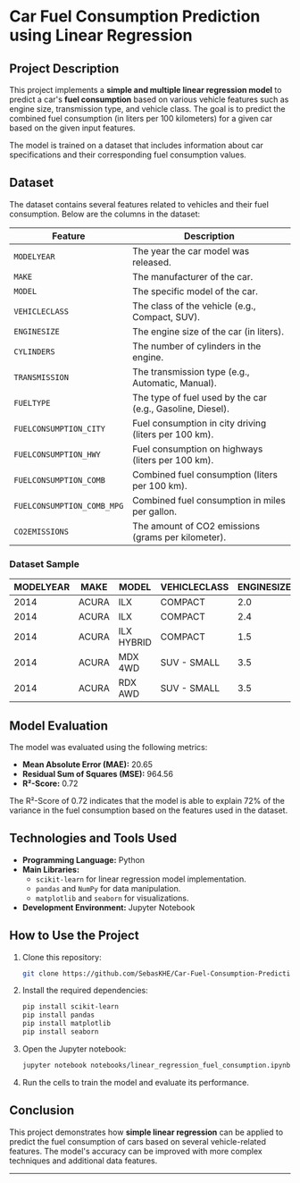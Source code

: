 
# **Car Fuel Consumption Prediction using Linear Regression**

## **Project Description**
This project implements a **simple and multiple linear regression model** to predict a car's **fuel consumption** based on various vehicle features such as engine size, transmission type, and vehicle class. The goal is to predict the combined fuel consumption (in liters per 100 kilometers) for a given car based on the given input features.

The model is trained on a dataset that includes information about car specifications and their corresponding fuel consumption values.

## **Dataset**

The dataset contains several features related to vehicles and their fuel consumption. Below are the columns in the dataset:

| **Feature**               | **Description**                                                                |
|---------------------------|--------------------------------------------------------------------------------|
| `MODELYEAR`               | The year the car model was released.                                           |
| `MAKE`                    | The manufacturer of the car.                                                   |
| `MODEL`                   | The specific model of the car.                                                 |
| `VEHICLECLASS`            | The class of the vehicle (e.g., Compact, SUV).                                |
| `ENGINESIZE`              | The engine size of the car (in liters).                                        |
| `CYLINDERS`               | The number of cylinders in the engine.                                         |
| `TRANSMISSION`            | The transmission type (e.g., Automatic, Manual).                               |
| `FUELTYPE`                | The type of fuel used by the car (e.g., Gasoline, Diesel).                     |
| `FUELCONSUMPTION_CITY`    | Fuel consumption in city driving (liters per 100 km).                         |
| `FUELCONSUMPTION_HWY`     | Fuel consumption on highways (liters per 100 km).                              |
| `FUELCONSUMPTION_COMB`    | Combined fuel consumption (liters per 100 km).                                 |
| `FUELCONSUMPTION_COMB_MPG`| Combined fuel consumption in miles per gallon.                                 |
| `CO2EMISSIONS`            | The amount of CO2 emissions (grams per kilometer).                            |

### **Dataset Sample**

| MODELYEAR | MAKE  | MODEL         | VEHICLECLASS | ENGINESIZE | CYLINDERS | TRANSMISSION | FUELTYPE | FUELCONSUMPTION_CITY | FUELCONSUMPTION_HWY | FUELCONSUMPTION_COMB | FUELCONSUMPTION_COMB_MPG | CO2EMISSIONS |
|-----------|-------|---------------|--------------|------------|-----------|--------------|----------|----------------------|---------------------|----------------------|--------------------------|--------------|
| 2014      | ACURA | ILX           | COMPACT      | 2.0        | 4         | AS5          | Z        | 9.9                  | 6.7                 | 8.5                  | 33                       | 196          |
| 2014      | ACURA | ILX           | COMPACT      | 2.4        | 4         | M6           | Z        | 11.2                 | 7.7                 | 9.6                  | 29                       | 221          |
| 2014      | ACURA | ILX HYBRID    | COMPACT      | 1.5        | 4         | AV7          | Z        | 6.0                  | 5.8                 | 5.9                  | 48                       | 136          |
| 2014      | ACURA | MDX 4WD       | SUV - SMALL  | 3.5        | 6         | AS6          | Z        | 12.7                 | 9.1                 | 11.1                 | 25                       | 255          |
| 2014      | ACURA | RDX AWD       | SUV - SMALL  | 3.5        | 6         | AS6          | Z        | 12.1                 | 8.7                 | 10.6                 | 27                       | 244          |

## **Model Evaluation**

The model was evaluated using the following metrics:

- **Mean Absolute Error (MAE):** 20.65  
- **Residual Sum of Squares (MSE):** 964.56  
- **R²-Score:** 0.72  

The R²-Score of 0.72 indicates that the model is able to explain 72% of the variance in the fuel consumption based on the features used in the dataset.

## **Technologies and Tools Used**
- **Programming Language:** Python  
- **Main Libraries:**  
  - `scikit-learn` for linear regression model implementation.  
  - `pandas` and `NumPy` for data manipulation.  
  - `matplotlib` and `seaborn` for visualizations.  
- **Development Environment:** Jupyter Notebook  

## **How to Use the Project**

1. Clone this repository:  
   ```bash
   git clone https://github.com/SebasKHE/Car-Fuel-Consumption-Prediction.git
   ```
2. Install the required dependencies:  
   ```bash
   pip install scikit-learn
   pip install pandas
   pip install matplotlib
   pip install seaborn
   ```
3. Open the Jupyter notebook:  
   ```bash
   jupyter notebook notebooks/linear_regression_fuel_consumption.ipynb
   ```
4. Run the cells to train the model and evaluate its performance.

## **Conclusion**
This project demonstrates how **simple linear regression** can be applied to predict the fuel consumption of cars based on several vehicle-related features. The model's accuracy can be improved with more complex techniques and additional data features.

---
